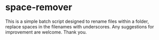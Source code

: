# space-remover
This is a simple batch script designed to rename files within a folder, replace spaces in the filenames with underscores. Any suggestions for improvement are welcome. Thank you. 

